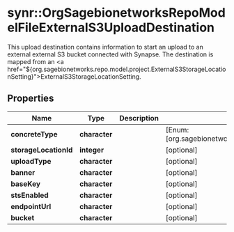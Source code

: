 # synr::OrgSagebionetworksRepoModelFileExternalS3UploadDestination

This upload destination contains information to start an upload to an external external S3 bucket connected with Synapse. The destination is mapped from an <a href=\"${org.sagebionetworks.repo.model.project.ExternalS3StorageLocationSetting}\">ExternalS3StorageLocationSetting</a>.

## Properties
Name | Type | Description | Notes
------------ | ------------- | ------------- | -------------
**concreteType** | **character** |  | [Enum: [org.sagebionetworks.repo.model.file.ExternalS3UploadDestination]] 
**storageLocationId** | **integer** |  | [optional] 
**uploadType** | **character** |  | [optional] 
**banner** | **character** |  | [optional] 
**baseKey** | **character** |  | [optional] 
**stsEnabled** | **character** |  | [optional] 
**endpointUrl** | **character** |  | [optional] 
**bucket** | **character** |  | [optional] 


